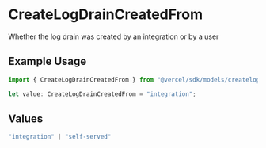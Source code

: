 # CreateLogDrainCreatedFrom

Whether the log drain was created by an integration or by a user

## Example Usage

```typescript
import { CreateLogDrainCreatedFrom } from "@vercel/sdk/models/createlogdrainop.js";

let value: CreateLogDrainCreatedFrom = "integration";
```

## Values

```typescript
"integration" | "self-served"
```